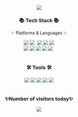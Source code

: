 <div align=center>
	<img src="https://capsule-render.vercel.app/api?type=waving&color=auto&height=200&section=header&text=jungyeon-rgb%20Github!&fontSize=70" />	
</div>

<div align=center>
	<h3>📚 Tech Stack 📚</h3>
	<p>✨ Platforms & Languages ✨</p>
</div>
<div align="center">
	<img src="https://img.shields.io/badge/HTML-E34F26?style=flat-square&logo=HTML5&logoColor=white" />
	<img src="https://img.shields.io/badge/Javascript-ffb13b?style=flat-square&logo=javascript&logoColor=white"/></a>&nbsp
	<img src="https://img.shields.io/badge/TypeScript-3178C6?style=flat-square&logo=TypeScript&logoColor=white" />
	<img src="https://img.shields.io/badge/React-61DAFB?style=flat-square&logo=React&logoColor=white" />
	<img src="https://img.shields.io/badge/tailwindcss-%2306B6D4?style=flat-square&logo=tailwindcss&logoColor=white" /><br />
	<img src="https://img.shields.io/badge/Next.js-000000?style=flat-square&logo=Next.js&logoColor=white" />
	<img src="https://img.shields.io/badge/styled-component-DB7093?style=flat-square&logo=styled-components&logoColor=white" />
	<img src="https://img.shields.io/badge/css-1572B6?style=flat-square&logo=css3&logoColor=white"/>
	<img src="https://img.shields.io/badge/Recoil-%233578E5?style=flat-square&logo=recoil&logoColor=white" />
	<img src="https://img.shields.io/badge/Redux-%23764ABC?style=flat-square&logo=Redux&logoColor=white" />&nbsp 
</div>
<br />
<div align=center>
<h3>🛠 Tools 🛠</h3>
</div>

<div align=center>
	<img src="https://img.shields.io/badge/Visual%20Studio%20Code-007ACC?style=flat-square&logo=VisualStudioCode&logoColor=white" />
	<img src="https://img.shields.io/badge/GitHub-181717?style=flat-square&logo=GitHub&logoColor=white" />
	<img src="https://img.shields.io/badge/Figma-F24E1E?style=flat-square&logo=Figma&logoColor=white" />
	<img src="https://img.shields.io/badge/Trello-%230052CC?style=flat-square&logo=Trello&logoColor=white" />
	<img src="https://img.shields.io/badge/Notion-%23000000?style=flat-square&logo=Notion&logoColor=white" />
</div>
<br>
<div align=center>
	<h3>✨Number of visitors today✨</h3>
	<a href="https://hits.seeyoufarm.com"><img src="https://hits.seeyoufarm.com/api/count/incr/badge.svg?url=https%3A%2F%2Fgithub.com%2Fjungyeon-rgb&count_bg=%23ED6DA3&title_bg=%2386757E&icon=&icon_color=%23E1DEDE&title=hits&edge_flat=false"/></a> 
</div>
